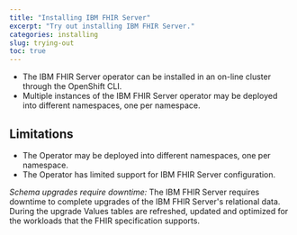 ```yaml
---
title: "Installing IBM FHIR Server"
excerpt: "Try out installing IBM FHIR Server."
categories: installing
slug: trying-out
toc: true
---
```


* The IBM FHIR Server operator can be installed in an on-line cluster through the OpenShift CLI. 
* Multiple instances of the IBM FHIR Server operator may be deployed into different namespaces, one per namespace.


## Limitations

* The Operator may be deployed into different namespaces, one per namespace.
* The Operator has limited support for IBM FHIR Server configuration.


*Schema upgrades require downtime:* The IBM FHIR Server requires downtime to complete upgrades of the IBM FHIR Server's relational data. During the upgrade Values tables are refreshed, updated and optimized for the workloads that the FHIR specification supports.